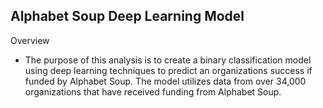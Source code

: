 ## Alphabet Soup Deep Learning Model

Overview
- The purpose of this analysis is to create a binary classification model using deep learning techniques to predict an organizations success if funded by Alphabet Soup. The model utilizes data from over 34,000 organizations that have received funding from Alphabet Soup.

